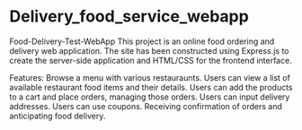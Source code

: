 # Delivery_food_service_webapp
 
Food-Delivery-Test-WebApp
This project is an online food ordering and delivery web application. The site has been constructed using Express.js to create the server-side application and HTML/CSS for the frontend interface.

Features: Browse a menu with various restauraunts. Users can view a list of available restaurant food items and their details. Users can add the products to a cart and place orders, managing those orders. Users can input delivery addresses. Users can use coupons. Receiving confirmation of orders and anticipating food delivery.
